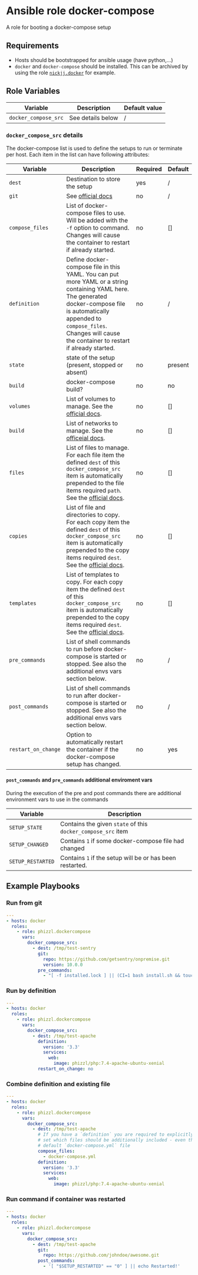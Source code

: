 # Ansible role docker-compose
A role for booting a docker-compose setup

## Requirements
- Hosts should be bootstrapped for ansible usage (have python,...)
- `docker` and `docker-compose` should be installed. This can be archived by using the role [`nickjj.docker`](https://github.com/nickjj/ansible-docker) for example.

## Role Variables

| Variable | Description | Default value |
|----------|-------------|---------------|
| `docker_compose_src`| See details below | / |

### `docker_compose_src` details

The docker-compose list is used to define the setups to run or terminate per host.   Each item in
the list can have following attributes:

| Variable | Description | Required | Default |
|----------|-------------|----------|---------|
| `dest` | Destination to store the setup | yes | / |
| `git` | See [official docs](https://docs.ansible.com/ansible/latest/modules/git_module.html) | no | / |
| `compose_files` | List of docker-compose files to use. Will be added with the `-f` option to command. Changes will cause the container to restart if already started. | no | [] |
| `definition` | Define docker-compose file in this YAML. You can put more YAML or a string containing YAML here. The generated docker-compose file is automatically appended to `compose_files`. Changes will cause the container to restart if already started. | no | / |
| `state` | state of the setup (present, stopped or absent) | no | present |
| `build` | docker-compose build?  | no | no |
| `volumes` | List of volumes to manage. See the [official docs](https://docs.ansible.com/ansible/latest/modules/docker_volume_module.html). | no | [] |
| `build` | List of networks to manage. See the [officeial docs](https://docs.ansible.com/ansible/latest/modules/docker_network_module.html). | no | [] |
| `files` | List of files to manage. For each file item the defined `dest` of this `docker_compose_src` item is automatically prepended to the file items required `path`. See the [official docs](https://docs.ansible.com/ansible/latest/modules/file_module.html). | no | [] |
| `copies` | List of file and directories to copy. For each copy item the defined `dest` of this `docker_compose_src` item is automatically prepended to the copy items required `dest`. See the [official docs](https://docs.ansible.com/ansible/latest/modules/copy_module.html). | no | [] |
| `templates` | List of templates to copy. For each copy item the defined `dest` of this `docker_compose_src` item is automatically prepended to the copy items required `dest`. See the [official docs](https://docs.ansible.com/ansible/latest/modules/template_module.html). | no | [] |
| `pre_commands` | List of shell commands to run before docker-compose is started or stopped. See also the additional envs vars section below. | no | / |
| `post_commands` | List of shell commands to run after docker-compose is started or stopped. See also the additional envs vars section below. | no | / |
| `restart_on_change` | Option to automatically restart the container if the docker-compose setup has changed. | no | yes |


#### `post_commands` and `pre_commands` additional enviroment vars
During the execution of the pre and post commands there are additional environment vars to use in the commands

| Variable | Description |
|----------|-------------|
| `SETUP_STATE`| Contains the given `state` of this `docker_compose_src` item |
| `SETUP_CHANGED`| Contains `1` if some docker-compose file had changed |
| `SETUP_RESTARTED`| Contains `1` if the setup will be or has been restarted. |

## Example Playbooks

### Run from git
```yaml
---
- hosts: docker
  roles:
    - role: phizzl.dockercompose
      vars:
        docker_compose_src:
          - dest: /tmp/test-sentry
            git:
              repo: https://github.com/getsentry/onpremise.git
              version: 10.0.0
            pre_commands:
              - "[ -f installed.lock ] || (CI=1 bash install.sh && touch installed.lock)"
```

### Run by definition
```yaml
---
- hosts: docker
  roles:
    - role: phizzl.dockercompose
      vars:
        docker_compose_src:
          - dest: /tmp/test-apache
            definition:
              version: '3.3'
              services:
                web:
                  image: phizzl/php:7.4-apache-ubuntu-xenial
            restart_on_change: no
```

### Combine definition and existing file 
```yaml
---
- hosts: docker
  roles:
    - role: phizzl.dockercompose
      vars:
        docker_compose_src:
          - dest: /tmp/test-apache
            # If you have a `definition` you are required to explicitly 
            # set which files should be additionally included - even the 
            # default `docker-compose.yml` file
            compose_files:
              - docker-compose.yml
            definition:
              version: '3.3'
              services:
                web:
                  image: phizzl/php:7.4-apache-ubuntu-xenial
```

### Run command if container was restarted
```yaml
---
- hosts: docker
  roles:
    - role: phizzl.dockercompose
      vars:
        docker_compose_src:
          - dest: /tmp/test-apache
            git:
              repo: https://github.com/johndoe/awesome.git
            post_commands:
              - '[ "$SETUP_RESTARTED" == "0" ] || echo Restarted!'
```
